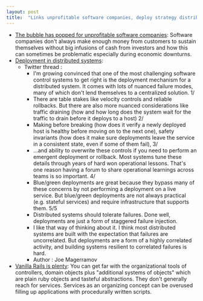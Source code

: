 ```yaml
---
layout: post
title:  "Links unprofitable software companies, deploy strategy distributed systems"
---
```


* [The bubble has popped for unprofitable software companies](https://world.hey.com/dhh/the-bubble-has-popped-for-unprofitable-software-companies-2a0a5f57): Software companies don't always make enough money from customers to sustain themselves without big infusions of cash from investors and how this can sometimes be problematic especially during economic downturns.
* [Deployment in distributed systems](https://twitter.com/_joemag_/status/1587283479448150016):
  * Twitter thread :
    * I'm growing convinced that one of the most challenging software control systems to get right is the deployment mechanism for a distributed system. It comes with lots of nuanced failure modes, many of which don't lend themselves to a centralized solution. 1/
    * There are table stakes like velocity controls and reliable rollbacks. But there are also more nuanced considerations like traffic draining (how and how long does the system wait for the traffic to drain before it deploys to a host) 2/
    * Making before breaking (how does it verify a newly deployed host is healthy before moving on to the next one), safety invariants (how does it make sure deployments leave the service in a consistent state, even if some of them fail), 3/
    * ...and ability to overwrite these controls if you need to perform an emergent deployment or rollback. Most systems tune these details through years of hard won operational lessons. That's one reason having a forum to share operational learnings across teams is so important. 4/
    * Blue/green deployments are great because they bypass many of these concerns by not performing a deployment on a live service. But blue/green deployments are not always practical (e.g. stateful services) and require infrastructure that supports them. 5/5
    * Distributed systems should tolerate failures. Done well, deployments are just a form of staggered failure injection.
    * I like that way of thinking about it. I think most distributed systems are built with the expectation that failures are uncorrelated. But deployments are a form of a highly correlated activity, and building systems resilient to correlated failures is hard.
    * Author : Joe Magerramov
* [Vanilla Rails is plenty](https://dev.37signals.com/vanilla-rails-is-plenty): You can get far with the organizational tools of controllers, domain objects plus "additional systems of objects" which are plain ruby objects and tasteful abstractions. They don't generally reach for services. Services as an organizing concept can be overused filling up applications with procedurally written scripts.
